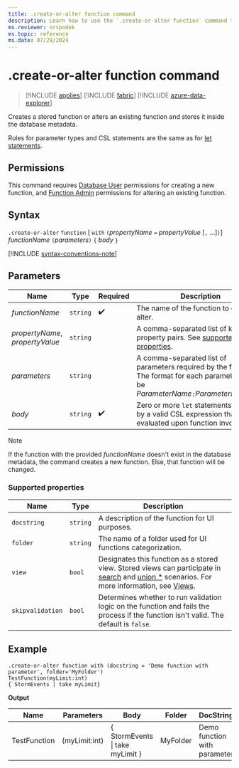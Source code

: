 ```yaml
---
title: .create-or-alter function command
description: Learn how to use the `.create-or-alter function` command to create a stored function or alter an existing function.
ms.reviewer: orspodek
ms.topic: reference
ms.date: 07/29/2024
---
```

# .create-or-alter function command

> [!INCLUDE [applies](../includes/applies-to-version/applies.md)] [!INCLUDE [fabric](../includes/applies-to-version/fabric.md)] [!INCLUDE [azure-data-explorer](../includes/applies-to-version/azure-data-explorer.md)]

Creates a stored function or alters an existing function and stores it inside the database metadata.

Rules for parameter types and CSL statements are the same as for [let statements](../query/let-statement.md).

## Permissions

This command requires [Database User](../access-control/role-based-access-control.md) permissions for creating a new function, and [Function Admin](../access-control/role-based-access-control.md) permissions for altering an existing function.

## Syntax

`.create-or-alter` `function` [ `with` `(`*propertyName* `=` *propertyValue* [`,` ...]`)`] *functionName* `(`*parameters*`)` `{` *body* `}`

[!INCLUDE [syntax-conventions-note](../includes/syntax-conventions-note.md)]

## Parameters

|Name|Type|Required|Description|
|--|--|--|--|
|*functionName* | `string` |  :heavy_check_mark: | The name of the function to create or alter.|
| *propertyName*, *propertyValue* | `string` | | A comma-separated list of key-value property pairs. See [supported properties](#supported-properties).|
|*parameters*  | `string` | | A comma-separated list of parameters required by the function. The format for each parameter must be *ParameterName*`:`*ParameterDataType*.|
|*body*| `string` |  :heavy_check_mark: | Zero or more `let` statements followed by a valid CSL expression that is evaluated upon function invocation.|

> [!NOTE]
> If the function with the provided *functionName* doesn't exist in the database metadata, the command creates a new function. Else, that function will be changed.

### Supported properties

|Name|Type|Description|
|--|--|--|
|`docstring`| `string` |A description of the function for UI purposes.|
|`folder`| `string` |The name of a folder used for UI functions categorization.|
|`view`| `bool` |Designates this function as a stored view. Stored views can participate in [search](../query/search-operator.md) and [union *](../query/union-operator.md) scenarios. For more information, see [Views](../query/schema-entities/views.md).|
|`skipvalidation`| `bool` |Determines whether to run validation logic on the function and fails the process if the function isn't valid. The default is `false`.|

## Example

```kusto
.create-or-alter function with (docstring = 'Demo function with parameter', folder='MyFolder')
TestFunction(myLimit:int)
{ StormEvents | take myLimit} 
```

**Output**

|Name|Parameters|Body|Folder|DocString|
|---|---|---|---|---|
|TestFunction|(myLimit:int)|{ StormEvents &#124; take myLimit }|MyFolder|Demo function with parameter|
